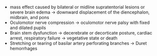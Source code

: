 - mass effect caused by bilateral or midline supratentorial lesions or severe brain edema → downward displacement of the diencephalon, midbrain, and pons
- Oculomotor nerve compression → oculomotor nerve palsy with fixed and dilated pupils
- Brain stem dysfunction → decerebrate or decorticate posture, cardiac arrest, respiratory failure → vegetative state or death
- Stretching or tearing of basilar artery perforating branches → Duret hemorrhages
